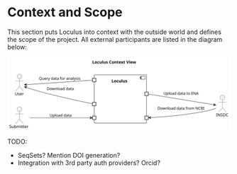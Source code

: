 # Context and Scope

This section puts Loculus into context with the outside world and defines the scope of the project.
All external participants are listed in the diagram below:

![Context View](plantuml/03_context_view.svg)

TODO: 
* SeqSets? Mention DOI generation?
* Integration with 3rd party auth providers? Orcid?
